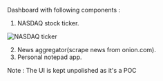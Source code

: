 Dashboard with following components :

1. NASDAQ stock ticker.

![NASDAQ ticker](https://github.com/saurabhp75/Dashboard/images/stock_ticker.png)


2. News aggregator(scrape news from onion.com).
3. Personal notepad app.

Note : The UI is kept unpolished as it's a POC
